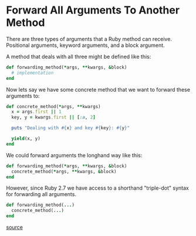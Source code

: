 # Forward All Arguments To Another Method

There are three types of arguments that a Ruby method can receive. Positional
arguments, keyword arguments, and a block argument.

A method that deals with all three might be defined like this:

```ruby
def forwarding_method(*args, **kwargs, &block)
  # implementation
end
```

Now lets say we have some concrete method that we want to forward these
arguments to:

```ruby
def concrete_method(*args, **kwargs)
  x = args.first || 1
  key, y = kwargs.first || [:a, 2]

  puts "Dealing with #{x} and key #{key}: #{y}"

  yield(x, y)
end
```

We could forward arguments the longhand way like this:

```ruby
def forwarding_method(*args, **kwargs, &block)
  concrete_method(*args, **kwargs, &block)
end
```

However, since Ruby 2.7 we have access to a shorthand "triple-dot" syntax for
forwarding all arguments.

```ruby
def forwarding_method(...)
  concrete_method(...)
end
```

[source](https://ruby-doc.org/3.3.6/syntax/methods_rdoc.html#label-Argument+Forwarding)
